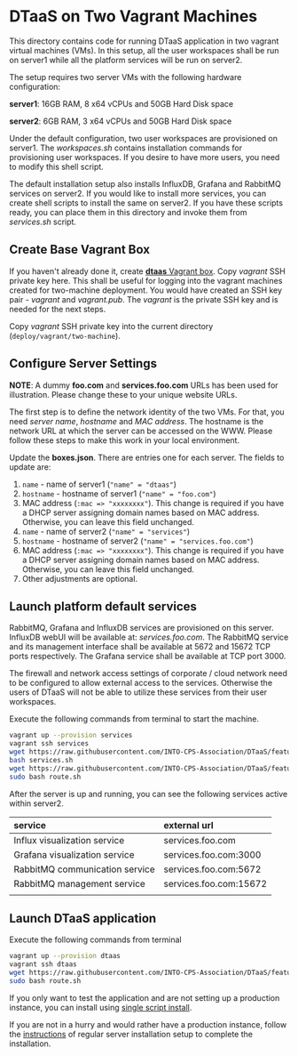 # DTaaS on Two Vagrant Machines

This directory contains code for running DTaaS application in two vagrant virtual machines (VMs). In this setup, all the user workspaces shall be run on server1 while all the platform services will be run on server2.

The setup requires two server VMs with the following hardware configuration:

**server1**: 16GB RAM, 8 x64 vCPUs and 50GB Hard Disk space

**server2**: 6GB RAM, 3 x64 vCPUs and 50GB Hard Disk space

Under the default configuration, two user workspaces are provisioned on server1. The _workspaces.sh_ contains installation commands for provisioning user workspaces. If you desire to have more users, you need to modify this shell script.

The default installation setup also installs InfluxDB, Grafana and RabbitMQ services on server2. If you would like to install more services, you can create shell scripts to install the same on server2. If you have these scripts ready, you can place them in this directory and invoke them from _services.sh_ script.

## Create Base Vagrant Box

If you haven't already done it, create [**dtaas** Vagrant box](../make_boxes/dtaas/README.md). Copy _vagrant_ SSH private key here. This shall be useful for logging into the vagrant machines created for two-machine deployment. You would have created an SSH key pair - _vagrant_ and _vagrant.pub_. The _vagrant_ is the private SSH key and is needed for the next steps.

Copy _vagrant_ SSH private key into the current directory (`deploy/vagrant/two-machine`).

## Configure Server Settings

**NOTE**: A dummy **foo.com** and **services.foo.com**  URLs has been used for illustration.
Please change these to your unique website URLs.

The first step is to define the network identity of the two VMs. For that, you need _server name_, _hostname_ and _MAC address_. The hostname is the network URL at which the server can be accessed on the WWW. Please follow these steps to make this work in your local environment.

Update the **boxes.json**. There are entries one for each server. The fields to update are:

  1. `name` - name of server1 (`"name" = "dtaas"`)
  1. `hostname` - hostname of server1 (`"name" = "foo.com"`)
  1. MAC address (`:mac => "xxxxxxxx"`). This change is required if you have a DHCP server assigning domain names based on MAC address. Otherwise, you can leave this field unchanged.
  1. `name` - name of server2 (`"name" = "services"`)
  1. `hostname` - hostname of server2 (`"name" = "services.foo.com"`)
  1. MAC address (`:mac => "xxxxxxxx"`). This change is required if you have a DHCP server assigning domain names based on MAC address. Otherwise, you can leave this field unchanged.
  1. Other adjustments are optional.

## Launch platform default services

RabbitMQ, Grafana and InfluxDB services are provisioned on this server. 
InfluxDB webUI will be available at: _services.foo.com_.
The RabbitMQ service and its management interface shall be available
at 5672 and 15672 TCP ports respectively.
The Grafana service shall be available at TCP port 3000.

The firewall and network access settings of corporate / cloud network need to be
configured to allow external access to the services. Otherwise the users of DTaaS
will not be able to utilize these services from their user workspaces.

Execute the following commands from terminal to start the machine.

```bash
vagrant up --provision services
vagrant ssh services
wget https://raw.githubusercontent.com/INTO-CPS-Association/DTaaS/feature/distributed-demo/deploy/vagrant/two-machine/services.sh
bash services.sh
wget https://raw.githubusercontent.com/INTO-CPS-Association/DTaaS/feature/distributed-demo/deploy/vagrant/route.sh
sudo bash route.sh
```

After the server is up and running, you can see the following services active within server2.

| service | external url |
|:---|:---|
| Influx visualization service | services.foo.com |
| Grafana visualization service | services.foo.com:3000 |
| RabbitMQ communication service | services.foo.com:5672 |
| RabbitMQ management service | services.foo.com:15672 |
||

## Launch DTaaS application

Execute the following commands from terminal

```bash
vagrant up --provision dtaas
vagrant ssh dtaas
wget https://raw.githubusercontent.com/INTO-CPS-Association/DTaaS/feature/distributed-demo/deploy/vagrant/route.sh
sudo bash route.sh
```

If you only want to test the application and are not setting up a production instance,
you can install using [single script install](../../single-script-install.sh).

If you are not in a hurry and would rather have a production instance,
follow the [instructions](../../README.md) of regular server installation setup to complete the installation.
